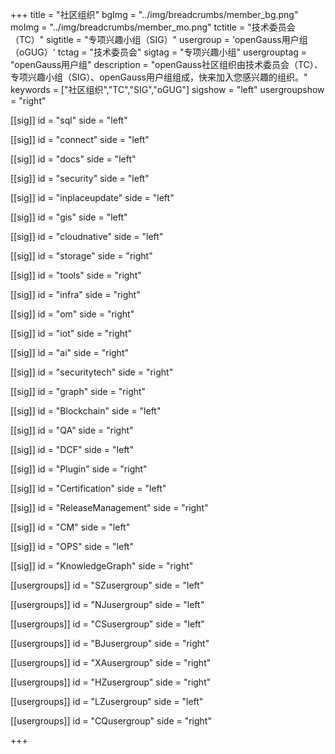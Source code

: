 ﻿+++
title = "社区组织"
bgImg = "../img/breadcrumbs/member_bg.png"
moImg = "../img/breadcrumbs/member_mo.png"
tctitle = "技术委员会（TC）"
sigtitle = "专项兴趣小组（SIG）"
usergroup = 'openGauss用户组（oGUG）'
tctag = "技术委员会"
sigtag = "专项兴趣小组"
usergrouptag = "openGauss用户组"
description = "openGauss社区组织由技术委员会（TC）、专项兴趣小组（SIG）、openGauss用户组组成，快来加入您感兴趣的组织。"
keywords = ["社区组织","TC","SIG","oGUG"]
sigshow = "left"
usergroupshow = "right"


[[sig]]
id = "sql"
side = "left"

[[sig]]
id = "connect"
side = "left"

[[sig]]
id = "docs"
side = "left"

[[sig]]
id = "security"
side = "left"

[[sig]]
id = "inplaceupdate"
side = "left"

[[sig]]
id = "gis"
side = "left"

[[sig]]
id = "cloudnative"
side = "left"

[[sig]]
id = "storage"
side = "right"

[[sig]]
id = "tools"
side = "right"

[[sig]]
id = "infra"
side = "right"

[[sig]]
id = "om"
side = "right"

[[sig]]
id = "iot"
side = "right"

[[sig]]
id = "ai"
side = "right"

[[sig]]
id = "securitytech"
side = "right"

[[sig]]
id = "graph"
side = "right"

[[sig]]
id = "Blockchain"
side = "left"

[[sig]]
id = "QA"
side = "right"

[[sig]]
id = "DCF"
side = "left"

[[sig]]
id = "Plugin"
side = "right"

[[sig]]
id = "Certification"
side = "left"

[[sig]]
id = "ReleaseManagement"
side = "right"

[[sig]]
id = "CM"
side = "left"

[[sig]]
id = "OPS"
side = "left"

[[sig]]
id = "KnowledgeGraph"
side = "right"

[[usergroups]]
id = "SZusergroup"
side = "left"

[[usergroups]]
id = "NJusergroup"
side = "left"

[[usergroups]]
id = "CSusergroup"
side = "left"

[[usergroups]]
id = "BJusergroup"
side = "right"

[[usergroups]]
id = "XAusergroup"
side = "right"

[[usergroups]]
id = "HZusergroup"
side = "right"

[[usergroups]]
id = "LZusergroup"
side = "left"

[[usergroups]]
id = "CQusergroup"
side = "right"

+++